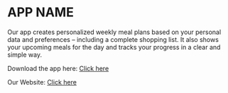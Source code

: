 # APP NAME
Our app creates personalized weekly meal plans based on your personal data and preferences – including a complete shopping list. It also shows your upcoming meals for the day and tracks your progress in a clear and simple way.

Download the app here: [Click here](https://nutripilot.ddns.net:443/frontend)

Our Website: [Click here](https://matooo3.github.io/landingPage.html)
  